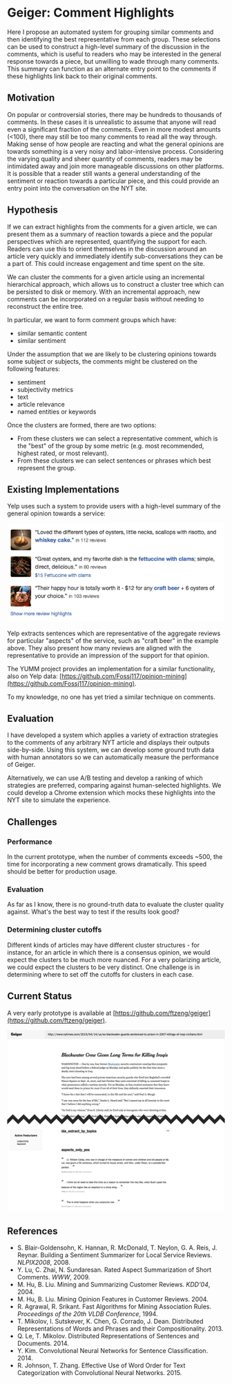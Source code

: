 # Geiger: Comment Highlights

Here I propose an automated system for grouping similar comments and then identifying the best representative from each group. These selections can be used to construct a high-level summary of the discussion in the comments, which is useful to readers who may be interested in the general response towards a piece, but unwilling to wade through many comments. This summary can function as an alternate entry point to the comments if these highlights link back to their original comments.

## Motivation

On popular or controversial stories, there may be hundreds to thousands of comments. In these cases it is unrealistic to assume that anyone will read even a significant fraction of the comments. Even in more modest amounts (<100), there may still be too many comments to read all the way through. Making sense of how people are reacting and what the general opinions are towards something is a very noisy and labor-intensive process. Considering the varying quality and sheer quantity of comments, readers may be intimidated away and join more manageable discussions on other platforms. It is possible that a reader still wants a general understanding of the sentiment or reaction towards a particular piece, and this could provide an entry point into the conversation on the NYT site.

## Hypothesis

If we can extract highlights from the comments for a given article, we can present them as a summary of reaction towards a piece and the popular perspectives which are represented, quantifying the support for each. Readers can use this to orient themselves in the discussion around an article very quickly and immediately identify sub-conversations they can be a part of. This could increase engagement and time spent on the site.

We can cluster the comments for a given article using an incremental hierarchical approach, which allows us to construct a cluster tree which can be persisted to disk or memory. With an incremental approach, new comments can be incorporated on a regular basis without needing to reconstruct the entire tree.

In particular, we want to form comment groups which have:

- similar semantic content
- similar sentiment

Under the assumption that we are likely to be clustering opinions towards some subject or subjects, the comments might be clustered on the following features:

- sentiment
- subjectivity metrics
- text
- article relevance
- named entities or keywords

Once the clusters are formed, there are two options:

- From these clusters we can select a representative comment, which is the "best" of the group by some metric (e.g. most recommended, highest rated, or most relevant).
- From these clusters we can select sentences or phrases which best represent the group.


## Existing Implementations

Yelp uses such a system to provide users with a high-level summary of the general opinion towards a service:

![Yelp Example](yelp.png)

Yelp extracts sentences which are representative of the aggregate reviews for particular "aspects" of the service, such as "craft beer" in the example above. They also present how many reviews are aligned with the representative to provide an impression of the support for that opinion.

The YUMM project provides an implementation for a similar functionality, also on Yelp data: [https://github.com/Fossj117/opinion-mining](https://github.com/Fossj117/opinion-mining).

To my knowledge, no one has yet tried a similar technique on comments.

## Evaluation

I have developed a system which applies a variety of extraction strategies to the comments of any arbitrary NYT article and displays their outputs side-by-side. Using this system, we can develop some ground truth data with human annotators so we can automatically measure the performance of Geiger.

Alternatively, we can use A/B testing and develop a ranking of which strategies are preferred, comparing against human-selected highlights. We could develop a Chrome extension which mocks these highlights into the NYT site to simulate the experience.

## Challenges

### Performance

In the current prototype, when the number of comments exceeds ~500, the time for incorporating a new comment grows dramatically. This speed should be better for production usage.

### Evaluation

As far as I know, there is no ground-truth data to evaluate the cluster quality against. What's the best way to test if the results look good?

### Determining cluster cutoffs

Different kinds of articles may have different cluster structures - for instance, for an article in which there is a consensus opinion, we would expect the clusters to be much more nuanced. For a very polarizing article, we could expect the clusters to be very distinct. One challenge is in determining where to set off the cutoffs for clusters in each case.

## Current Status

A very early prototype is available at [https://github.com/ftzeng/geiger](https://github.com/ftzeng/geiger).

![Geiger prototype (4/14/2015)](proto.png)

## References

- S. Blair-Goldensohn, K. Hannan, R. McDonald, T. Neylon, G. A. Reis, J. Reynar. Building a Sentiment Summarizer for Local Service Reviews. _NLPIX2008_, 2008.
- Y. Lu, C. Zhai, N. Sundaresan. Rated Aspect Summarization of Short Comments. _WWW_, 2009.
- M. Hu, B. Liu. Mining and Summarizing Customer Reviews. _KDD'04_, 2004.
- M. Hu, B. Liu. Mining Opinion Features in Customer Reviews. 2004.
- R. Agrawal, R. Srikant. Fast Algorithms for Mining Association Rules. _Proceedings of the 20th VLDB Conference_, 1994.
- T. Mikolov, I. Sutskever, K. Chen, G. Corrado, J. Dean. Distributed Representations of Words and Phrases and their Compositionality. 2013.
- Q. Le, T. Mikolov. Distributed Representations of Sentences and Documents. 2014.
- Y. Kim. Convolutional Neural Networks for Sentence Classification. 2014.
- R. Johnson, T. Zhang. Effective Use of Word Order for Text Categorization with Convolutional Neural Networks. 2015.